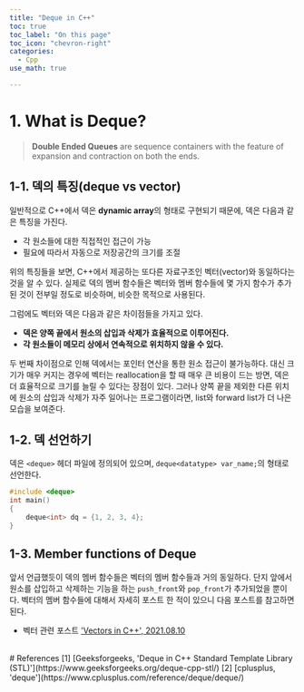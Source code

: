 ```yaml
---
title: "Deque in C++"
toc: true
toc_label: "On this page"
toc_icon: "chevron-right"
categories:
  - Cpp
use_math: true

---
```


# 1. What is Deque?
> **Double Ended Queues** are sequence containers with the feature of expansion and contraction on both the ends.

## 1-1. 덱의 특징(deque vs vector)
일반적으로 C++에서 덱은 **dynamic array**의 형태로 구현되기 때문에, 덱은 다음과 같은 특징을 가진다.
- 각 원소들에 대한 직접적인 접근이 가능
- 필요에 따라서 자동으로 저장공간의 크기를 조절

위의 특징들을 보면, C++에서 제공하는 또다른 자료구조인 벡터(vector)와 동일하다는 것을 알 수 있다. 실제로 덱의 멤버 함수들은 벡터와 멤버 함수들에 몇 가지 함수가 추가된 것이 전부일 정도로 비슷하며, 비슷한 목적으로 사용된다. 

그럼에도 벡터와 덱은 다음과 같은 차이점들을 가지고 있다.
- **덱은 양쪽 끝에서 원소의 삽입과 삭제가 효율적으로 이루어진다.**
- **각 원소들이 메모리 상에서 연속적으로 위치하지 않을 수 있다.**

두 번째 차이점으로 인해 덱에서는 포인터 연산을 통한 원소 접근이 불가능하다. 대신 크기가 매우 커지는 경우에 벡터는 reallocation을 할 때 매우 큰 비용이 드는 방면, 덱은 더 효율적으로 크기를 늘릴 수 있다는 장점이 있다. 그러나 양쪽 끝을 제외한 다른 위치에 원소의 삽입과 삭제가 자주 일어나는 프로그램이라면, list와 forward list가 더 나은 모습을 보여준다.

## 1-2. 덱 선언하기
덱은 `<deque>` 헤더 파일에 정의되어 있으며, `deque<datatype> var_name;`의 형태로 선언한다.
```cpp
#include <deque>
int main()
{
    deque<int> dq = {1, 2, 3, 4};
}
```

## 1-3. Member functions of Deque
앞서 언급했듯이 덱의 멤버 함수들은 벡터의 멤버 함수들과 거의 동일하다. 단지 앞에서 원소를 삽입하고 삭제하는 기능을 하는 `push_front`와 `pop_front`가 추가되었을 뿐이다. 벡터의 멤버 함수들에 대해서 자세히 포스트 한 적이 있으니 다음 포스트를 참고하면 된다.

- 벡터 관련 포스트 ['Vectors in C++', 2021.08.10](https://damo1924.github.io/cpp/Vectors/)


<br/>
# References
[1] [Geeksforgeeks, 'Deque in C++ Standard Template Library (STL)'](https://www.geeksforgeeks.org/deque-cpp-stl/)  
[2] [cplusplus, 'deque'](https://www.cplusplus.com/reference/deque/deque/)  
